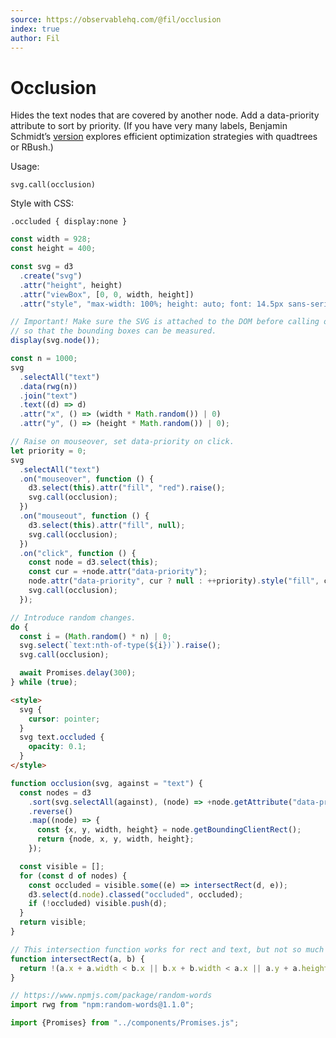 ```yaml
---
source: https://observablehq.com/@fil/occlusion
index: true
author: Fil
---
```


# Occlusion

Hides the text nodes that are covered by another node. Add a data-priority attribute to sort by priority. (If you have very many labels, Benjamin Schmidt’s [version](https://observablehq.com/@bmschmidt/finding-text-occlusion-with-quadtrees) explores efficient optimization strategies with quadtrees or RBush.)

Usage:

```{js}
svg.call(occlusion)
```

Style with CSS:

```{css}
.occluded { display:none }
```

```js echo
const width = 928;
const height = 400;

const svg = d3
  .create("svg")
  .attr("height", height)
  .attr("viewBox", [0, 0, width, height])
  .attr("style", "max-width: 100%; height: auto; font: 14.5px sans-serif;");

// Important! Make sure the SVG is attached to the DOM before calling occlusion(),
// so that the bounding boxes can be measured.
display(svg.node());

const n = 1000;
svg
  .selectAll("text")
  .data(rwg(n))
  .join("text")
  .text((d) => d)
  .attr("x", () => (width * Math.random()) | 0)
  .attr("y", () => (height * Math.random()) | 0);

// Raise on mouseover, set data-priority on click.
let priority = 0;
svg
  .selectAll("text")
  .on("mouseover", function () {
    d3.select(this).attr("fill", "red").raise();
    svg.call(occlusion);
  })
  .on("mouseout", function () {
    d3.select(this).attr("fill", null);
    svg.call(occlusion);
  })
  .on("click", function () {
    const node = d3.select(this);
    const cur = +node.attr("data-priority");
    node.attr("data-priority", cur ? null : ++priority).style("fill", cur ? null : "steelblue");
    svg.call(occlusion);
  });

// Introduce random changes.
do {
  const i = (Math.random() * n) | 0;
  svg.select(`text:nth-of-type(${i})`).raise();
  svg.call(occlusion);

  await Promises.delay(300);
} while (true);
```

```html echo
<style>
  svg {
    cursor: pointer;
  }
  svg text.occluded {
    opacity: 0.1;
  }
</style>
```

```js echo
function occlusion(svg, against = "text") {
  const nodes = d3
    .sort(svg.selectAll(against), (node) => +node.getAttribute("data-priority"))
    .reverse()
    .map((node) => {
      const {x, y, width, height} = node.getBoundingClientRect();
      return {node, x, y, width, height};
    });

  const visible = [];
  for (const d of nodes) {
    const occluded = visible.some((e) => intersectRect(d, e));
    d3.select(d.node).classed("occluded", occluded);
    if (!occluded) visible.push(d);
  }
  return visible;
}
```

```js echo
// This intersection function works for rect and text, but not so much for circles.
function intersectRect(a, b) {
  return !(a.x + a.width < b.x || b.x + b.width < a.x || a.y + a.height < b.y || b.y + b.height < a.y);
}
```

```js echo
// https://www.npmjs.com/package/random-words
import rwg from "npm:random-words@1.1.0";

import {Promises} from "../components/Promises.js";
```
